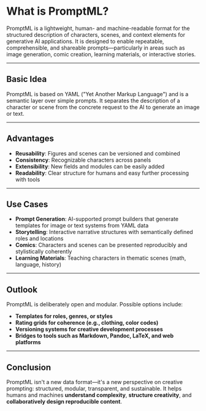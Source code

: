 # What is PromptML?

PromptML is a lightweight, human- and machine-readable format for the structured description of characters, scenes, and context elements for generative AI applications. It is designed to enable repeatable, comprehensible, and shareable prompts—particularly in areas such as image generation, comic creation, learning materials, or interactive stories.

---

## Basic Idea

PromptML is based on YAML ("Yet Another Markup Language") and is a semantic layer over simple prompts. It separates the description of a character or scene from the concrete request to the AI to generate an image or text.

---

## Advantages

- **Reusability**: Figures and scenes can be versioned and combined
- **Consistency**: Recognizable characters across panels
- **Extensibility**: New fields and modules can be easily added
- **Readability**: Clear structure for humans and easy further processing with tools

---

## Use Cases

- **Prompt Generation**: AI-supported prompt builders that generate templates for image or text systems from YAML data
- **Storytelling**: Interactive narrative structures with semantically defined roles and locations
- **Comics**: Characters and scenes can be presented reproducibly and stylistically coherently
- **Learning Materials**: Teaching characters in thematic scenes (math, language, history)

---

## Outlook

PromptML is deliberately open and modular. Possible options include:

- **Templates for roles, genres, or styles**
- **Rating grids for coherence (e.g., clothing, color codes)**
- **Versioning systems for creative development processes**
- **Bridges to tools such as Markdown, Pandoc, LaTeX, and web platforms**

---

## Conclusion

PromptML isn't a new data format—it's a new perspective on creative prompting: structured, modular, transparent, and sustainable. It helps humans and machines **understand complexity**, **structure creativity**, and **collaboratively design reproducible content**.
